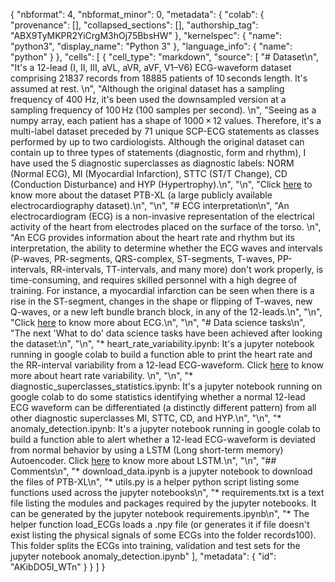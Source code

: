 {
  "nbformat": 4,
  "nbformat_minor": 0,
  "metadata": {
    "colab": {
      "provenance": [],
      "collapsed_sections": [],
      "authorship_tag": "ABX9TyMKPR2YiCrgM3hOj75BbsHW"
    },
    "kernelspec": {
      "name": "python3",
      "display_name": "Python 3"
    },
    "language_info": {
      "name": "python"
    }
  },
  "cells": [
    {
      "cell_type": "markdown",
      "source": [
        "# Dataset\n",
        "It's a 12-lead (I, II, III, aVL, aVR, aVF, V1–V6) ECG-waveform dataset comprising 21837 records from 18885 patients of 10 seconds length. It's assumed at rest. \n",
        "Although the original dataset has a sampling frequency of 400 Hz, it's been used the downsampled version at a sampling frequency of 100 Hz (100 samples per second). \n",
        "Seeing as a numpy array, each patient has a shape of 1000 × 12 values. Therefore, it's a multi-label dataset preceded by 71 unique SCP-ECG statements as classes performed by up to two cardiologists. Although the original dataset can contain up to three types of statements (diagnostic, form and rhythm), I have used the 5 diagnostic superclasses as diagnostic labels: NORM (Normal ECG), MI (Myocardial Infarction), STTC (ST/T Change), CD (Conduction Disturbance) and HYP (Hypertrophy).\n",
        "\n",
        "Click [here](https://physionet.org/content/ptb-xl/1.0.2/) to know more about the dataset PTB-XL (a large publicly available electrocardiography dataset).\n",
        "\n",
        "# ECG interpretation\n",
        "An electrocardiogram (ECG) is a non-invasive representation of the electrical activity of the heart from electrodes placed on the surface of the torso. \n",
        "An ECG provides information about the heart rate and rhythm but its interpretation, the ability to determine whether the ECG waves and intervals (P-waves, PR-segments, QRS-complex, ST-segments, T-waves, PP-intervals, RR-intervals, TT-intervals, and many more) don't work properly, is time-consuming, and requires skilled personnel with a high degree of training. For instance, a myocardial infarction can be seen when there is a rise in the ST-segment, changes in the shape or flipping of T-waves, new Q-waves, or a new left bundle branch block, in any of the 12-leads.\n",
        "\n",
        "Click [here](https://en.wikipedia.org/wiki/Electrocardiography) to know more about ECG.\n",
        "\n",
        "# Data science tasks\n",
        "The next 'What to do' data science tasks have been achieved after looking the dataset:\n",
        "\n",
        "* heart_rate_variability.ipynb: It's a jupyter notebook running in google colab to build a function able to print the heart rate and the RR-interval variability from a 12-lead ECG-waveform. Click [here](https://en.wikipedia.org/wiki/Heart_rate_variability) to know more about heart rate variability. \n",
        "\n",
        "* diagnostic_superclasses_statistics.ipynb: It's a jupyter notebook running on google colab to do some statistics identifying whether a normal 12-lead ECG waveform can be differentiated (a distinctly different pattern) from all other diagnostic superclasses MI, STTC, CD, and HYP.\n",
        "\n",
        "* anomaly_detection.ipynb: It's a jupyter notebook running in google colab to build a function able to alert whether a 12-lead ECG-waveform is deviated from normal behavior by using a LSTM (Long short-term memory) Autoencoder. Click [here](https://en.wikipedia.org/wiki/Long_short-term_memory) to know more about LSTM.\n",
        "\n",
        "## Comments\n",
        "* download_data.ipynb is a jupyter notebook to download the files of PTB-XL\n",
        "* utils.py is a helper python script listing some functions used across the jupyter notebooks\n",
        "* requirements.txt is a text file listing the modules and packages required by the jupyter notebooks. It can be generated by the jupyter notebook requirements.ipynb\n",
        "* The helper function load_ECGs loads a .npy file (or generates it if file doesn't exist listing the physical signals of some ECGs into the folder records100). This folder splits the ECGs into training, validation and test sets for the jupyter notebook anomaly_detection.ipynb"
      ],
      "metadata": {
        "id": "AKibDO5I_WTn"
      }
    }
  ]
}